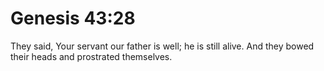 # Genesis 43:28

They said, Your servant our father is well; he is still alive. And they bowed their heads and prostrated themselves.
